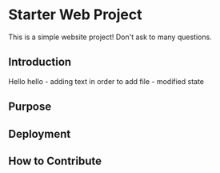# Starter Web Project

This is a simple website project! Don't ask to many questions. 

## Introduction

Hello hello - adding text in order to add file - modified state
## Purpose

## Deployment

## How to Contribute 
